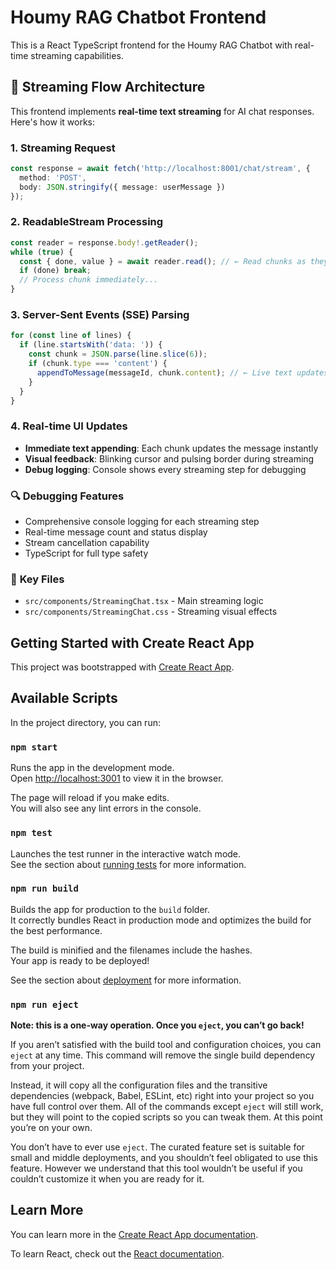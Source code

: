 # Houmy RAG Chatbot Frontend

This is a React TypeScript frontend for the Houmy RAG Chatbot with real-time streaming capabilities.

## 🎯 Streaming Flow Architecture

This frontend implements **real-time text streaming** for AI chat responses. Here's how it works:

### 1. **Streaming Request**
```typescript
const response = await fetch('http://localhost:8001/chat/stream', {
  method: 'POST',
  body: JSON.stringify({ message: userMessage })
});
```

### 2. **ReadableStream Processing**
```typescript
const reader = response.body!.getReader();
while (true) {
  const { done, value } = await reader.read(); // ← Read chunks as they arrive
  if (done) break;
  // Process chunk immediately...
}
```

### 3. **Server-Sent Events (SSE) Parsing**
```typescript
for (const line of lines) {
  if (line.startsWith('data: ')) {
    const chunk = JSON.parse(line.slice(6));
    if (chunk.type === 'content') {
      appendToMessage(messageId, chunk.content); // ← Live text updates
    }
  }
}
```

### 4. **Real-time UI Updates**
- **Immediate text appending**: Each chunk updates the message instantly
- **Visual feedback**: Blinking cursor and pulsing border during streaming
- **Debug logging**: Console shows every streaming step for debugging

### 🔍 **Debugging Features**
- Comprehensive console logging for each streaming step
- Real-time message count and status display
- Stream cancellation capability
- TypeScript for full type safety

### 🚀 **Key Files**
- `src/components/StreamingChat.tsx` - Main streaming logic
- `src/components/StreamingChat.css` - Streaming visual effects

## Getting Started with Create React App

This project was bootstrapped with [Create React App](https://github.com/facebook/create-react-app).

## Available Scripts

In the project directory, you can run:

### `npm start`

Runs the app in the development mode.\
Open [http://localhost:3001](http://localhost:3001) to view it in the browser.

The page will reload if you make edits.\
You will also see any lint errors in the console.

### `npm test`

Launches the test runner in the interactive watch mode.\
See the section about [running tests](https://facebook.github.io/create-react-app/docs/running-tests) for more information.

### `npm run build`

Builds the app for production to the `build` folder.\
It correctly bundles React in production mode and optimizes the build for the best performance.

The build is minified and the filenames include the hashes.\
Your app is ready to be deployed!

See the section about [deployment](https://facebook.github.io/create-react-app/docs/deployment) for more information.

### `npm run eject`

**Note: this is a one-way operation. Once you `eject`, you can’t go back!**

If you aren’t satisfied with the build tool and configuration choices, you can `eject` at any time. This command will remove the single build dependency from your project.

Instead, it will copy all the configuration files and the transitive dependencies (webpack, Babel, ESLint, etc) right into your project so you have full control over them. All of the commands except `eject` will still work, but they will point to the copied scripts so you can tweak them. At this point you’re on your own.

You don’t have to ever use `eject`. The curated feature set is suitable for small and middle deployments, and you shouldn’t feel obligated to use this feature. However we understand that this tool wouldn’t be useful if you couldn’t customize it when you are ready for it.

## Learn More

You can learn more in the [Create React App documentation](https://facebook.github.io/create-react-app/docs/getting-started).

To learn React, check out the [React documentation](https://reactjs.org/).
